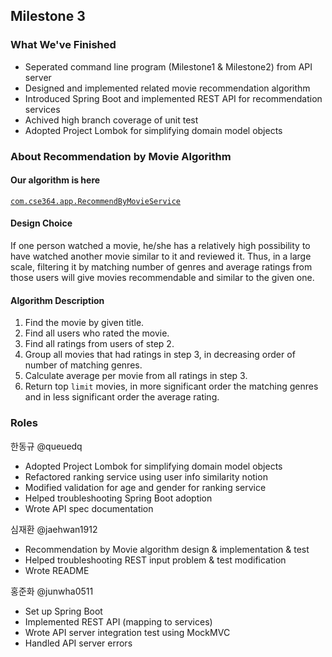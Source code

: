 ## Milestone 3

### What We've Finished
- Seperated command line program (Milestone1 & Milestone2) from API server
- Designed and implemented related movie recommendation algorithm
- Introduced Spring Boot and implemented REST API for recommendation services
- Achived high branch coverage of unit test
- Adopted Project Lombok for simplifying domain model objects

### About Recommendation by Movie Algorithm

#### Our algorithm is here
[`com.cse364.app.RecommendByMovieService`](/src/main/java/com/cse364/app/RecommendByMovieService.java)

#### Design Choice

If one person watched a movie, he/she has a relatively high possibility to have watched another movie similar to it and reviewed it.
Thus, in a large scale, filtering it by matching number of genres and average ratings from those users will give movies recommendable and similar to the given one.

#### Algorithm Description

1. Find the movie by given title.
2. Find all users who rated the movie.
3. Find all ratings from users of step 2.
4. Group all movies that had ratings in step 3, in decreasing order of number of matching genres.
5. Calculate average per movie from all ratings in step 3.
6. Return top `limit` movies, in more significant order the matching genres and in less significant order the average rating.

### Roles

한동규 @queuedq
- Adopted Project Lombok for simplifying domain model objects
- Refactored ranking service using user info similarity notion
- Modified validation for age and gender for ranking service
- Helped troubleshooting Spring Boot adoption
- Wrote API spec documentation

심재환 @jaehwan1912
- Recommendation by Movie algorithm design & implementation & test
- Helped troubleshooting REST input problem & test modification
- Wrote README

홍준화 @junwha0511
- Set up Spring Boot
- Implemented REST API (mapping to services)
- Wrote API server integration test using MockMVC
- Handled API server errors
